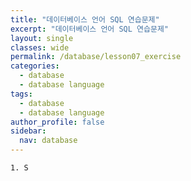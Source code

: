 ```yaml
---
title: "데이터베이스 언어 SQL 연습문제"
excerpt: "데이터베이스 언어 SQL 연습문제"
layout: single
classes: wide
permalink: /database/lesson07_exercise
categories:
  - database
  - database language
tags:
  - database
  - database language
author_profile: false
sidebar:
  nav: database
---
```


    1. S
